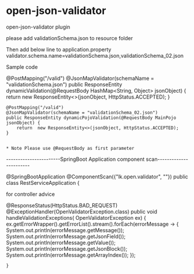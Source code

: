# open-json-validator
open-json-validator plugin

please add validationSchema.json to resource folder

Then add below line to application.property
validator.schema.name=validationSchema.json,validationSchema_02.json


Sample code 

@PostMapping("/valid")
	@JsonMapValidator(schemaName = "validationSchema.json")
    	public ResponseEntity dynamicValidation(@RequestBody HashMap<String, Object> jsonObject) {
        return  new ResponseEntity<>(jsonObject, HttpStatus.ACCEPTED);
    	}

	@PostMapping("/valid")
	@JsonMapValidator(schemaName = "validationSchema_02.json")
	public ResponseEntity dynamicPojoValidation(@RequestBody MainPojo jsonObject) {
		return  new ResponseEntity<>(jsonObject, HttpStatus.ACCEPTED);
	}
	
	
	* Note Please use @RequestBody as first parameter
	
-----------------------SpringBoot Application component scan-----------------------

@SpringBootApplication
@ComponentScan({"lk.open.validator", "<your main package example com.demo.project>"})
public class RestServiceApplication {


for controller advice

@ResponseStatus(HttpStatus.BAD_REQUEST)
    @ExceptionHandler(OpenValidatorException.class)
    public void handleValidationExceptions(
        OpenValidatorException ex) {
        ex.getErrorWrapper().getErrorList().stream().forEach(errorMessage -> {
            System.out.println(errorMessage.getMessage());
            System.out.println(errorMessage.getJsonField());
            System.out.println(errorMessage.getValue());
            System.out.println(errorMessage.getJsonBlock());
            System.out.println(errorMessage.getArrayIndex());
        });

    }



